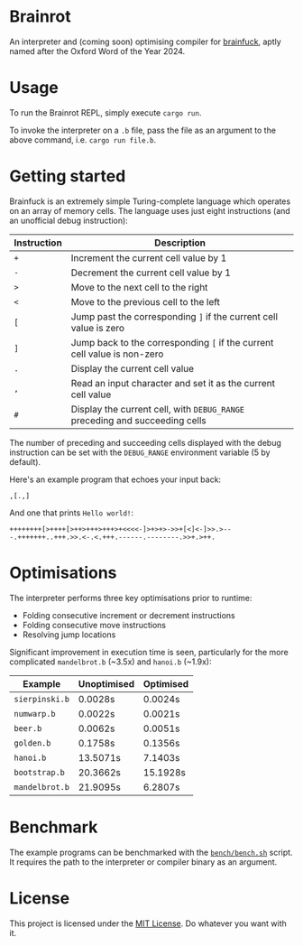 # Brainrot

An interpreter and (coming soon) optimising compiler for [brainfuck](https://esolangs.org/wiki/Brainfuck), aptly named after the Oxford Word of the Year 2024.

# Usage

To run the Brainrot REPL, simply execute `cargo run`.

To invoke the interpreter on a `.b` file, pass the file as an argument to the above command, i.e. `cargo run file.b`.

# Getting started

Brainfuck is an extremely simple Turing-complete language which operates on an array of memory cells. The language uses just eight instructions (and an unofficial debug instruction):

| Instruction | Description                                                                 |
|-------------|-----------------------------------------------------------------------------|
| `+`         | Increment the current cell value by 1                                       |
| `-`         | Decrement the current cell value by 1                                       |
| `>`         | Move to the next cell to the right                                          |
| `<`         | Move to the previous cell to the left                                       |
| `[`         | Jump past the corresponding `]` if the current cell value is zero           |
| `]`         | Jump back to the corresponding `[` if the current cell value is non-zero    |
| `.`         | Display the current cell value                                              |
| `,`         | Read an input character and set it as the current cell value                |
| `#`         | Display the current cell, with `DEBUG_RANGE` preceding and succeeding cells |

The number of preceding and succeeding cells displayed with the debug instruction can be set with the `DEBUG_RANGE` environment variable (5 by default).

Here's an example program that echoes your input back:

```brainfuck
,[.,]
```

And one that prints `Hello world!`:

```brainfuck
++++++++[>++++[>++>+++>+++>+<<<<-]>+>+>->>+[<]<-]>>.>---.+++++++..+++.>>.<-.<.+++.------.--------.>>+.>++.
```

# Optimisations

The interpreter performs three key optimisations prior to runtime:

- Folding consecutive increment or decrement instructions
- Folding consecutive move instructions
- Resolving jump locations

Significant improvement in execution time is seen, particularly for the more complicated `mandelbrot.b` (~3.5x) and `hanoi.b` (~1.9x):

| Example        | Unoptimised | Optimised  |
|----------------|-------------|------------|
| `sierpinski.b` | 0.0028s     | 0.0024s    |
| `numwarp.b`    | 0.0022s     | 0.0021s    |
| `beer.b`       | 0.0062s     | 0.0051s    |
| `golden.b`     | 0.1758s     | 0.1356s    |
| `hanoi.b`      | 13.5071s    | 7.1403s    |
| `bootstrap.b`  | 20.3662s    | 15.1928s   |
| `mandelbrot.b` | 21.9095s    | 6.2807s    |

# Benchmark

The example programs can be benchmarked with the [`bench/bench.sh`](bench/bench.sh) script. It requires the path to the interpreter or compiler binary as an argument.

# License

This project is licensed under the [MIT License](/LICENSE). Do whatever you want with it.
